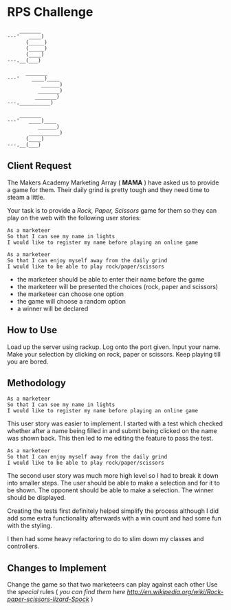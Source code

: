 # RPS Challenge
```
    _______
---'   ____)
      (_____)
      (_____)
      (____)
---.__(___)

 ```

```
      _______
---'    ____)____
           ______)
          _______)
         _______)
---.__________)
```

```
    _______
---'   ____)____
          ______)
       __________)
      (____)
---.__(___)
```

## Client Request

The Makers Academy Marketing Array ( **MAMA** ) have asked us to provide a game for them. Their daily grind is pretty tough and they need time to steam a little.

Your task is to provide a _Rock, Paper, Scissors_ game for them so they can play on the web with the following user stories:

```
As a marketeer
So that I can see my name in lights
I would like to register my name before playing an online game

As a marketeer
So that I can enjoy myself away from the daily grind
I would like to be able to play rock/paper/scissors
```

- the marketeer should be able to enter their name before the game
- the marketeer will be presented the choices (rock, paper and scissors)
- the marketeer can choose one option
- the game will choose a random option
- a winner will be declared

## How to Use
Load up the server using rackup.
Log onto the port given.
Input your name.
Make your selection by clicking on rock, paper or scissors.
Keep playing till you are bored.

## Methodology
```
As a marketeer
So that I can see my name in lights
I would like to register my name before playing an online game
```
This user story was easier to implement. I started with a test which checked whether after a name being filled in and submit being clicked on the name was shown back. This then led to me editing the feature to pass the test.

```
As a marketeer
So that I can enjoy myself away from the daily grind
I would like to be able to play rock/paper/scissors
```
The second user story was much more high level so I had to break it down into smaller steps.
The user should be able to make a selection and for it to be shown.
The opponent should be able to make a selection.
The winner should be displayed.

Creating the tests first definitely helped simplify the process although I did add some extra functionality afterwards with a win count and had some fun with the styling.

I then had some heavy refactoring to do to slim down my classes and controllers.

## Changes to Implement
Change the game so that two marketeers can play against each other
Use the _special_ rules ( _you can find them here http://en.wikipedia.org/wiki/Rock-paper-scissors-lizard-Spock_ )




